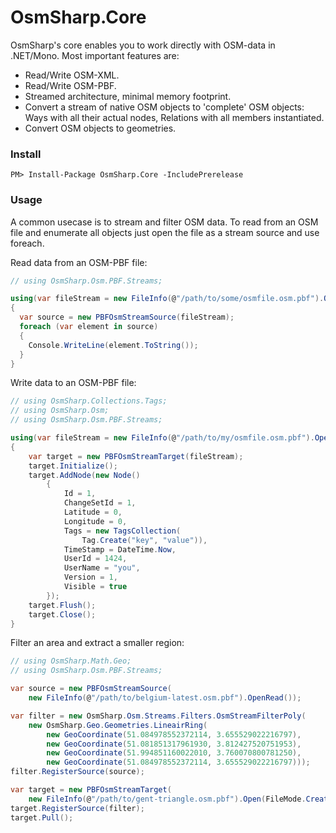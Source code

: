 # OsmSharp.Core

OsmSharp's core enables you to work directly with OSM-data in .NET/Mono. Most important features are:

- Read/Write OSM-XML.
- Read/Write OSM-PBF.
- Streamed architecture, minimal memory footprint.
- Convert a stream of native OSM objects to 'complete' OSM objects: Ways with all their actual nodes, Relations with all members instantiated.
- Convert OSM objects to geometries.

### Install

    PM> Install-Package OsmSharp.Core -IncludePrerelease

### Usage

A common usecase is to stream and filter OSM data. To read from an OSM file and enumerate all objects just open the file as a stream source and use foreach.

Read data from an OSM-PBF file:

```csharp
// using OsmSharp.Osm.PBF.Streams;

using(var fileStream = new FileInfo(@"/path/to/some/osmfile.osm.pbf").OpenRead())
{
  var source = new PBFOsmStreamSource(fileStream);
  foreach (var element in source)
  {
    Console.WriteLine(element.ToString());
  }
}
```

Write data to an OSM-PBF file:

```csharp
// using OsmSharp.Collections.Tags;
// using OsmSharp.Osm;
// using OsmSharp.Osm.PBF.Streams;

using(var fileStream = new FileInfo(@"/path/to/my/osmfile.osm.pbf").OpenRead())
{
	var target = new PBFOsmStreamTarget(fileStream);
	target.Initialize();
	target.AddNode(new Node()
		{
			Id = 1,
			ChangeSetId = 1,
			Latitude = 0,
			Longitude = 0,
			Tags = new TagsCollection(
				Tag.Create("key", "value")),
			TimeStamp = DateTime.Now,
			UserId = 1424,
			UserName = "you",
			Version = 1,
			Visible = true
		});
	target.Flush();
	target.Close();
}
```

Filter an area and extract a smaller region:

```csharp
// using OsmSharp.Math.Geo;
// using OsmSharp.Osm.PBF.Streams;

var source = new PBFOsmStreamSource(
	new FileInfo(@"/path/to/belgium-latest.osm.pbf").OpenRead());

var filter = new OsmSharp.Osm.Streams.Filters.OsmStreamFilterPoly(
	new OsmSharp.Geo.Geometries.LineairRing(
		new GeoCoordinate(51.084978552372114, 3.655529022216797),
		new GeoCoordinate(51.081851317961930, 3.812427520751953),
		new GeoCoordinate(51.994851160022010, 3.760070800781250),
		new GeoCoordinate(51.084978552372114, 3.655529022216797)));
filter.RegisterSource(source);

var target = new PBFOsmStreamTarget(
	new FileInfo(@"/path/to/gent-triangle.osm.pbf").Open(FileMode.Create, FileAccess.ReadWrite));
target.RegisterSource(filter);
target.Pull();
```


